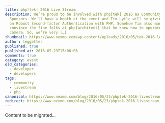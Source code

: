 ```yaml
---
title: php[tek] 2016 Live Stream
description: We’re proud to be involved with php[tek] 2016 as Community Night
  Sponsors. We’ll have a booth at the event and Tim Lytle will be giving a talk
  on Robust Second-factor Authentication with PHP. Somehow Tim also managed to
  convince the fine folks at php[architect] that he knew how to operate a
  camera. So, we’re very […]
thumbnail: https://www.nexmo.com/wp-content/uploads/2016/05/tek-2016-logo.png
author: leggetter
published: true
published_at: 2016-05-23T15:08:03
comments: true
category: event
old_categories:
  - developer
  - developers
tags:
  - community
  - livestream
  - php
canonical: https://www.nexmo.com/blog/2016/05/23/phptek-2016-livestream
redirect: https://www.nexmo.com/blog/2016/05/23/phptek-2016-livestream
---
```

Content to be migrated...